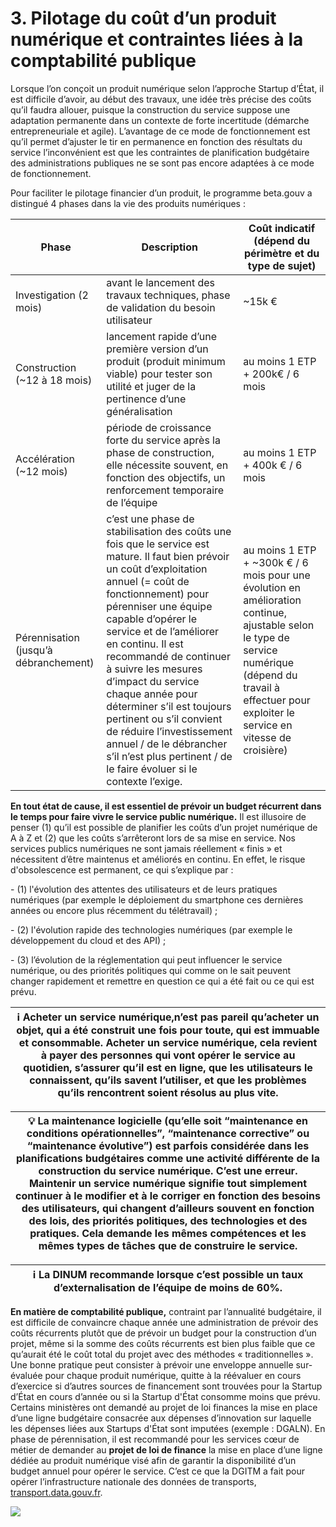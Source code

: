 # 3. Pilotage du coût d’un produit numérique et contraintes liées à la comptabilité publique

Lorsque l’on conçoit un produit numérique selon l’approche Startup d’État, il est difficile d’avoir, au début des travaux, une idée très précise des coûts qu’il faudra allouer, puisque la construction du service suppose une adaptation permanente dans un contexte de forte incertitude (démarche entrepreneuriale et agile). L’avantage de ce mode de fonctionnement est qu’il permet d’ajuster le tir en permanence en fonction des résultats du service l’inconvénient est que les contraintes de planification budgétaire des administrations publiques ne se sont pas encore adaptées à ce mode de fonctionnement.&#x20;

Pour faciliter le pilotage financier d’un produit, le programme beta.gouv a distingué 4 phases dans la vie des produits numériques :

| Phase                                 | Description                                                                                                                                                                                                                                                                                                                                                                                                                                                                                                                       | Coût indicatif (dépend du périmètre et du type de sujet)                                                                                                                                                       |
| ------------------------------------- | --------------------------------------------------------------------------------------------------------------------------------------------------------------------------------------------------------------------------------------------------------------------------------------------------------------------------------------------------------------------------------------------------------------------------------------------------------------------------------------------------------------------------------- | -------------------------------------------------------------------------------------------------------------------------------------------------------------------------------------------------------------- |
| Investigation (2 mois)                | avant le lancement des travaux techniques, phase de validation du besoin utilisateur                                                                                                                                                                                                                                                                                                                                                                                                                                              | \~15k €                                                                                                                                                                                                        |
| Construction (\~12 à 18 mois)         | lancement rapide d’une première version d’un produit (produit minimum viable) pour tester son utilité et juger de la pertinence d’une généralisation                                                                                                                                                                                                                                                                                                                                                                              | au moins 1 ETP + 200k€ / 6 mois                                                                                                                                                                                |
| Accélération (\~12 mois)              | période de croissance forte du service après la phase de construction, elle nécessite souvent, en fonction des objectifs, un renforcement temporaire de l’équipe                                                                                                                                                                                                                                                                                                                                                                  | au moins 1 ETP + 400k € / 6 mois                                                                                                                                                                               |
| Pérennisation (jusqu’à débranchement) | c’est une phase de stabilisation des coûts une fois que le service est mature. Il faut bien prévoir un coût d’exploitation annuel (= coût de fonctionnement) pour pérenniser une équipe capable d’opérer le service et de l’améliorer en continu. Il est recommandé de continuer à suivre les mesures d’impact du service chaque année pour déterminer s’il est toujours pertinent ou s’il convient de réduire l’investissement annuel / de le débrancher s’il n’est plus pertinent / de le faire évoluer si le contexte l’exige. | au moins 1 ETP + \~300k € / 6 mois pour une évolution en amélioration continue, ajustable selon le type de service numérique (dépend du travail à effectuer pour exploiter le service en vitesse de croisière) |

**En tout état de cause, il est essentiel de prévoir un budget récurrent dans le temps pour faire vivre le service public numérique.** Il est illusoire de penser (1) qu’il est possible de planifier les coûts d’un projet numérique de A à Z et (2) que les coûts s’arrêteront lors de sa mise en service. Nos services publics numériques ne sont jamais réellement « finis » et nécessitent d’être maintenus et améliorés en continu. En effet, le risque d'obsolescence est permanent, ce qui s’explique par :&#x20;

\- (1) l'évolution des attentes des utilisateurs et de leurs pratiques numériques (par exemple le déploiement du smartphone ces dernières années ou encore plus récemment du télétravail) ;

\- (2) l'évolution rapide des technologies numériques (par exemple le développement du cloud et des API) ;

\- (3) l’évolution de la réglementation qui peut influencer le service numérique, ou des priorités politiques qui comme on le sait peuvent changer rapidement et remettre en question ce qui a été fait ou ce qui est prévu.&#x20;

| ℹ️ Acheter un service numérique,n’est pas pareil qu’acheter un objet, qui a été construit une fois pour toute, qui est immuable et consommable. Acheter un service numérique, cela revient à payer des personnes qui vont opérer le service au quotidien, s’assurer qu’il est en ligne, que les utilisateurs le connaissent, qu’ils savent l’utiliser, et que les problèmes qu’ils rencontrent soient résolus au plus vite.  |
| ---------------------------------------------------------------------------------------------------------------------------------------------------------------------------------------------------------------------------------------------------------------------------------------------------------------------------------------------------------------------------------------------------------------------------- |

| 💡 La maintenance logicielle (qu’elle soit “maintenance en conditions opérationnelles”, “maintenance corrective” ou “maintenance évolutive”) est parfois considérée dans les planifications budgétaires comme une activité différente de la construction du service numérique. C’est une erreur. Maintenir un service numérique signifie tout simplement continuer à le modifier et à le corriger en fonction des besoins des utilisateurs, qui changent d’ailleurs souvent en fonction des lois, des priorités politiques, des technologies et des pratiques. Cela demande les mêmes compétences et les mêmes types de tâches que de construire le service. |
| ------------------------------------------------------------------------------------------------------------------------------------------------------------------------------------------------------------------------------------------------------------------------------------------------------------------------------------------------------------------------------------------------------------------------------------------------------------------------------------------------------------------------------------------------------------------------------------------------------------------------------------------------------------ |

| ℹ️ La DINUM recommande lorsque c’est possible un taux d’externalisation de l’équipe de moins de 60%. |
| ---------------------------------------------------------------------------------------------------- |

**En matière de comptabilité publique,** contraint par l’annualité budgétaire, il est difficile de convaincre chaque année une administration de prévoir des coûts récurrents plutôt que de prévoir un budget pour la construction d’un projet, même si la somme des coûts récurrents est bien plus faible que ce qu’aurait été le coût total du projet avec des méthodes « traditionnelles ».  Une bonne pratique peut consister à prévoir une enveloppe annuelle sur-évaluée pour chaque produit numérique, quitte à la réévaluer en cours d’exercice si d’autres sources de financement sont trouvées pour la Startup d’État en cours d’année ou si la Startup d'État consomme moins que prévu. Certains ministères ont demandé au projet de loi finances la mise en place d’une ligne budgétaire consacrée aux dépenses d’innovation sur laquelle les dépenses liées aux Startups d'État sont imputées (exemple : DGALN). En phase de pérennisation, il est recommandé pour les services cœur de métier de demander au **projet de loi de finance** la mise en place d’une ligne dédiée au produit numérique visé afin de garantir la disponibilité d’un budget annuel pour opérer le service. C’est ce que la DGITM a fait pour opérer l’infrastructure nationale des données de transports, [transport.data.gouv.fr](https://transport.data.gouv.fr).

![](https://lh3.googleusercontent.com/\_MhKGvLZ5djUr5k3LB0IWnlrPX06IEZ0VmRyAWYwMfA\_D\_iUfKpn-K4t-IIkJ\_NUIg1yBi3IeO2\_yfvBEEU073yySAMSFPA3obTKZu9TS7cUbqy4GnoYvM15aoKkHj2\_ebClPS69)
